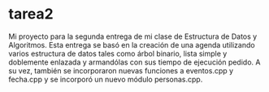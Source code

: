 # tarea2

Mi proyecto para la segunda entrega de mi clase de Estructura de Datos y Algoritmos.
Esta entrega se basó en la creación de una agenda utilizando varios estructura de datos tales como árbol binario, lista simple y doblemente enlazada y armandólas con sus tiempo de ejecución pedido. A su vez, también se incorporaron nuevas funciones a eventos.cpp y fecha.cpp y se incorporó un nuevo módulo personas.cpp.
